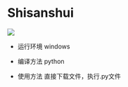 # Shisanshui
![](https://img.shields.io/badge/language-python-blue)


- 运行环境
windows

- 编译方法
python

- 使用方法
直接下载文件，执行.py文件

